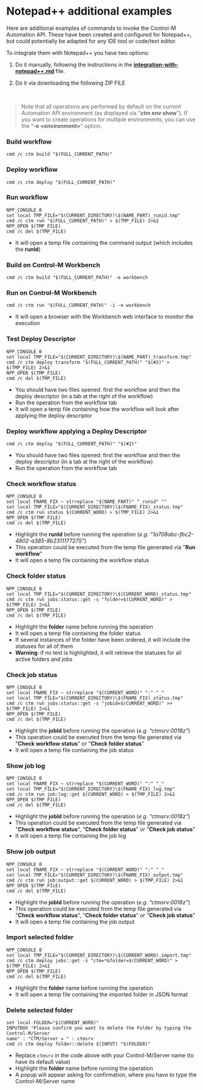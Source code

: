 # Notepad++ additional examples

Here are additional examples of commands to invoke the Control-M Automation API. These have been created and configured for Notepad++, but could potentially be adapted for any IDE tool or code/text editor.
   
To integrate them with Notepad++ you have two options:

   1. Do it manually, following the instructions in the [**integration-with-notepad++.md**](/601-integration-with-ides-and-code-editors/integration-with-notepad++.md) file. 
   
   2. Do it via downloading the following ZIP FILE

<br>

> Note that all operations are performed by default on the current Automation API environment (as displayed via "**ctm env show**"). If you want to create operations for multiple environments, you can use the "**-e \<environment>**" option.

### Build workflow
```
cmd /c ctm build "$(FULL_CURRENT_PATH)"
```

### Deploy workflow
```
cmd /c ctm deploy "$(FULL_CURRENT_PATH)"
```

### Run workflow
```
NPP_CONSOLE 0
set local TMP_FILE="$(CURRENT_DIRECTORY)\$(NAME_PART)_runid.tmp"
cmd /c ctm run "$(FULL_CURRENT_PATH)" > $(TMP_FILE) 2>&1
NPP_OPEN $(TMP_FILE)
cmd /c del $(TMP_FILE)
```
* It will open a temp file containing the command output (which includes the **runId**)

### Build on Control-M Workbench
```
cmd /c ctm build "$(FULL_CURRENT_PATH)" -e workbench
```

### Run on Control-M Workbench
```
cmd /c ctm run "$(FULL_CURRENT_PATH)" -i -e workbench
```
* It will open a browser with the Workbench web interface to monitor the execution

### Test Deploy Descriptor
```
NPP_CONSOLE 0
set local TMP_FILE="$(CURRENT_DIRECTORY)\$(NAME_PART)_transform.tmp"
cmd /c ctm deploy transform "$(FULL_CURRENT_PATH)" "$(#2)" > $(TMP_FILE) 2>&1
NPP_OPEN $(TMP_FILE)
cmd /c del $(TMP_FILE)
```
* You should have two files opened: first the workflow and then the deploy descriptor (in a tab at the right of the workflow)
* Run the operation from the workflow tab
* It will open a temp file containing how the workflow will look after applying the deploy descriptor

### Deploy workflow applying a Deploy Descriptor
```
cmd /c ctm deploy "$(FULL_CURRENT_PATH)" "$(#2)"
```
* You should have two files opened: first the workflow and then the deploy descriptor (in a tab at the right of the workflow)
* Run the operation from the workflow tab

### Check workflow status
```
NPP_CONSOLE 0
set local FNAME_FIX ~ strreplace "$(NAME_PART)" "_runid" ""
set local TMP_FILE="$(CURRENT_DIRECTORY)\$(FNAME_FIX)_status.tmp"
cmd /c ctm run status $(CURRENT_WORD) > $(TMP_FILE) 2>&1
NPP_OPEN $(TMP_FILE)
cmd /c del $(TMP_FILE)
```
* Highlight the **runId** before running the operation (*e.g. “1a708abc-fbc2-4802-a385-8b2311177275”*)
* This operation could be executed from the temp file generated via "**Run workflow**"
* It will open a temp file containing the workflow status

### Check folder status
```
NPP_CONSOLE 0
set local TMP_FILE="$(CURRENT_DIRECTORY)\$(CURRENT_WORD)_status.tmp"
cmd /c ctm run jobs:status::get -s "folder=$(CURRENT_WORD)" > $(TMP_FILE) 2>&1
NPP_OPEN $(TMP_FILE)
cmd /c del $(TMP_FILE)
```
* Highlight the **folder** name before running the operation
* It will open a temp file containing the folder status
* If several instances of the folder have been ordered, it will include the statuses for all of them
* **Warning**: if no text is highlighted, it will retrieve the statuses for all active folders and jobs

### Check job status
```
NPP_CONSOLE 0
set local FNAME_FIX ~ strreplace "$(CURRENT_WORD)" ":" "_"
set local TMP_FILE="$(CURRENT_DIRECTORY)\$(FNAME_FIX)_status.tmp"
cmd /c ctm run jobs:status::get -s "jobid=$(CURRENT_WORD)" >> $(TMP_FILE) 2>&1
NPP_OPEN $(TMP_FILE)
cmd /c del $(TMP_FILE)
```
* Highlight the **jobId** before running the operation (*e.g. “ctmsrv:0018z”*)
* This operation could be executed from the temp file generated via "**Check workflow status**" or "**Check folder status**"
* It will open a temp file containing the job status

### Show job log
```
NPP_CONSOLE 0
set local FNAME_FIX ~ strreplace "$(CURRENT_WORD)" ":" "_"
set local TMP_FILE="$(CURRENT_DIRECTORY)\$(FNAME_FIX)_log.tmp"
cmd /c ctm run job:log::get $(CURRENT_WORD) > $(TMP_FILE) 2>&1
NPP_OPEN $(TMP_FILE)
cmd /c del $(TMP_FILE)
```
* Highlight the **jobId** before running the operation (*e.g. “ctmsrv:0018z”*)
* This operation could be executed from the temp file generated via "**Check workflow status**", "**Check folder status**" or "**Check job status**"
* It will open a temp file containing the job log

### Show job output
```
NPP_CONSOLE 0
set local FNAME_FIX ~ strreplace "$(CURRENT_WORD)" ":" "_"
set local TMP_FILE="$(CURRENT_DIRECTORY)\$(FNAME_FIX)_output.tmp"
cmd /c ctm run job:output::get $(CURRENT_WORD) > $(TMP_FILE) 2>&1
NPP_OPEN $(TMP_FILE)
cmd /c del $(TMP_FILE)
```
* Highlight the **jobId** before running the operation (*e.g. “ctmsrv:0018z”*)
* This operation could be executed from the temp file generated via "**Check workflow status**", "**Check folder status**" or "**Check job status**"
* It will open a temp file containing the job output

### Import selected folder
```
NPP_CONSOLE 0
set local TMP_FILE="$(CURRENT_DIRECTORY)\$(CURRENT_WORD)_import.tmp"
cmd /c ctm deploy jobs::get -s "ctm=*&folder=$(CURRENT_WORD)" > $(TMP_FILE) 2>&1
NPP_OPEN $(TMP_FILE)
cmd /c del $(TMP_FILE)
```
* Highlight the **folder** name before running the operation
* It will open a temp file containing the imported folder in JSON format

### Delete selected folder
```
set local FOLDER="$(CURRENT_WORD)"
INPUTBOX "Please confirm you want to delete the Folder by typing the Control-M/Server
name" : "CTM/Server = " : ctmsrv
cmd /c ctm deploy folder::delete $(INPUT) "$(FOLDER)"
```
* Replace ```ctmsrv``` in the code above with your Control-M/Server name (to have its default value)
* Highlight the **folder** name before running the operation
* A popup will appear asking for confirmation, where you have to type the Control-M/Server name
